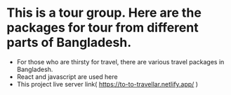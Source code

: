 <h1> This is a tour group. Here are the packages for tour from different parts of Bangladesh.</h1>

- For those who are thirsty for travel, there are various travel packages in Bangladesh.
- React and javascript are used here
- This project live server link( https://to-to-travellar.netlify.app/ )


